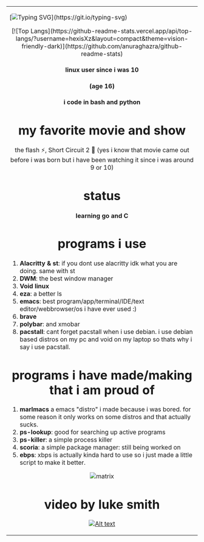 <table>
  <tr>
    <td valign="center">

   [![Typing SVG](https://readme-typing-svg.demolab.com/?lines=Hi,;this+is+my+profile.;i+make+things.)](https://git.io/typing-svg)
   </div>

  <div align="center">
  [![Top Langs](https://github-readme-stats.vercel.app/api/top-langs/?username=hexisXz&layout=compact&theme=vision-friendly-dark)](https://github.com/anuraghazra/github-readme-stats)   

  </div>

   <div align="center">

   #### linux user since i was 10
   #### (age 16)


   #### i code in bash and python
   </div>

   <div align="center">

   # my favorite movie and show
 
   the flash ⚡, Short Circuit 2 🤖 (yes i know that movie came out before i was born but i have been watching it since i was around 9 or 10)
   </div>

  <div align="center">

  # status

  #### learning go and C
  </div>



  <div align="center">

  # programs i use
  </div>

  1) **Alacritty & st**: if you dont use alacritty idk what you are doing. same with st
  2) **DWM**: the best window manager
  3) **Void linux**
  4) **eza**: a better ls
  5) **emacs**: best program/app/terminal/IDE/text editor/webbrowser/os i have ever used :)
  6) **brave**
  7) **polybar**: and xmobar
  8) **pacstall**: cant forget pacstall when i use debian. i use debian based distros on my pc and void on my laptop so thats why i say i use pacstall. 


  <div align="center">

  # programs i have made/making that i am proud of
  </div>

  1) **marlmacs** a emacs "distro" i made because i was bored. for some reason it only works on some distros and that actually sucks.
  2) **ps-lookup**: good for searching up active programs
  3) **ps-killer**: a simple process killer
  4) **scoria**: a simple package manager: still being worked on
  5) **ebps**: xbps is actually kinda hard to use so i just made a little script to make it better.
  <div align="center">
 
  ![matrix](https://github.com/hexisXz/hexisXz/assets/71829613/577b1660-9340-40ac-9a30-b5e78ac5cea7)



  # video by luke smith 
  [![Alt text](https://imgs.search.brave.com/wS_kIuCGcAcvy4Z_vn8DGQop-XvLZWVuCxMsj_-G9Us/rs:fit:200:200:1/g:ce/aHR0cHM6Ly9pLnl0/aW1nLmNvbS92aS80/YmV6bDVnWEFjZy9t/YXhyZXNkZWZhdWx0/LmpwZw)](https://www.youtube.com/watch?v=4bezl5gXAcg)

  </div>
